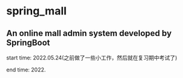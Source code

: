 # spring_mall
## An online mall admin system developed by SpringBoot

start time: 2022.05.24(之前做了一些小工作，然后就在复习期中考试了)

end time: 2022.